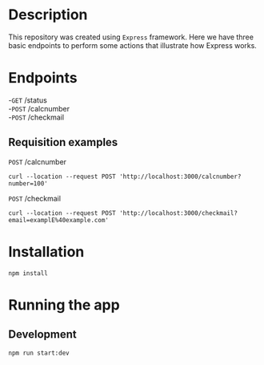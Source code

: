 # Description
This repository was created using `Express` framework.  Here we have three basic endpoints to perform some actions that illustrate how Express works.

# Endpoints
-`GET`  /status   
-`POST` /calcnumber  
-`POST` /checkmail

## Requisition examples
`POST` /calcnumber 
```
curl --location --request POST 'http://localhost:3000/calcnumber?number=100'
```

`POST` /checkmail 
```
curl --location --request POST 'http://localhost:3000/checkmail?email=examplE%40example.com'
```

# Installation
```
npm install
```

# Running the app
## Development
```
npm run start:dev
```



